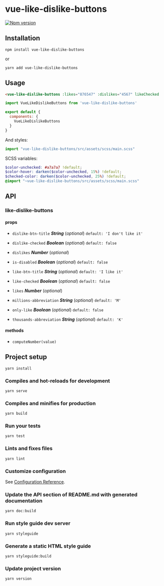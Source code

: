 # vue-like-dislike-buttons

[![Npm version](https://img.shields.io/npm/v/vue-like-dislike-buttons.svg?maxAge=2592000)](https://www.npmjs.com/package/vue-like-dislike-buttons)

## Installation

```
npm install vue-like-dislike-buttons
```

or

```
yarn add vue-like-dislike-buttons
```

## Usage

```HTML
<vue-like-dislike-buttons :likes="876547" :dislikes="4567" likeChecked />
```

```javascript
import VueLikeDislikeButtons from 'vue-like-dislike-buttons'

export default {
  components: {
    VueLikeDislikeButtons
  }
}
```

And styles:

```javascript
import "vue-like-dislike-buttons/src/assets/scss/main.scss"
```

SCSS variables:

```scss
$color-unchecked: #a7a7a7 !default;
$color-hover: darken($color-unchecked, 15%) !default;
$checked-color: darken($color-unchecked, 25%) !default;
@import "~vue-like-dislike-buttons/src/assets/scss/main.scss"
```

## API

### like-dislike-buttons 

#### props 

- `dislike-btn-title` ***String*** (*optional*) `default: 'I don't like it'` 

- `dislike-checked` ***Boolean*** (*optional*) `default: false` 

- `dislikes` ***Number*** (*optional*) 

- `is-disabled` ***Boolean*** (*optional*) `default: false` 

- `like-btn-title` ***String*** (*optional*) `default: 'I like it'` 

- `like-checked` ***Boolean*** (*optional*) `default: false` 

- `likes` ***Number*** (*optional*) 

- `millions-abbreviation` ***String*** (*optional*) `default: 'M'` 

- `only-like` ***Boolean*** (*optional*) `default: false` 

- `thousands-abbreviation` ***String*** (*optional*) `default: 'K'` 

#### methods 

- `computeNumber(value)` 

## Project setup

```
yarn install
```

### Compiles and hot-reloads for development

```
yarn serve
```

### Compiles and minifies for production

```
yarn build
```

### Run your tests

```
yarn test
```

### Lints and fixes files

```
yarn lint
```

### Customize configuration

See [Configuration Reference](https://cli.vuejs.org/config/).

### Update the API section of README.md with generated documentation

```
yarn doc:build
```

### Run style guide dev server

```
yarn styleguide
```

### Generate a static HTML style guide

```
yarn styleguide:build
```

### Update project version

```
yarn version
```
